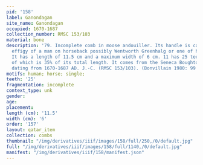 ```yaml
---
pid: '158'
label: Ganondagan
site_name: Ganondagan
occupied: 1670-1687
collection_number: RMSC 153/103
material: bone
description: '79. Incomplete comb in moose andouiller. Its handle is carved with the
  effigy of a man on horseback possibly Wentworth Greenhalg or one of his companions.
  It has a length of 11.5 cm and a maximum width of 6 cm. 11 has 25 teeth the proportion
  of which is 35% of its total length. It comes from the Seneca Boughton Hill site
  dating from 1670-1687 AD. J.-C. (RMSC 153/103). (Bonvillain 1980: 99'
motifs: human; horse; single;
teeth: '25'
fragmentation: incomplete
context_type: unk
gender:
age:
placement:
length (cm): '11.5'
width (cm): '6'
order: '157'
layout: qatar_item
collection: combs
thumbnail: "/img/derivatives/iiif/images/158/full/250,/0/default.jpg"
full: "/img/derivatives/iiif/images/158/full/1140,/0/default.jpg"
manifest: "/img/derivatives/iiif/158/manifest.json"
---
```

